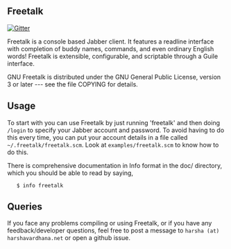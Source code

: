 Freetalk
--------

[![Gitter](https://badges.gitter.im/Join%20Chat.svg)](https://gitter.im/GNUFreetalk/freetalk?utm_source=badge&utm_medium=badge&utm_campaign=pr-badge&utm_content=badge)

Freetalk is a console based Jabber client. It features a readline
interface with completion of buddy names, commands, and even ordinary
English words! Freetalk is extensible, configurable, and scriptable
through a Guile interface.

GNU Freetalk is distributed under the GNU General Public License,
version 3 or later --- see the file COPYING for details.

Usage
--------
To start with you can use Freetalk by just running 'freetalk' and
then doing `/login` to specify your Jabber account and password. To
avoid having to do this every time, you can put your account details
in a file called `~/.freetalk/freetalk.scm`. Look at `examples/freetalk.scm`
to know how to do this.

There is comprehensive documentation in Info format in the doc/ directory,
which you should be able to read by saying,

       $ info freetalk

Queries
--------
If you face any problems compiling or using Freetalk, or if you have
any feedback/developer questions, feel free to post a message to
`harsha (at) harshavardhana.net` or open a github issue.


